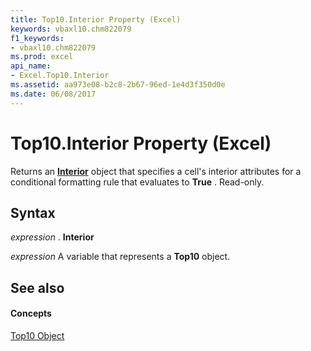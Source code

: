 ```yaml
---
title: Top10.Interior Property (Excel)
keywords: vbaxl10.chm822079
f1_keywords:
- vbaxl10.chm822079
ms.prod: excel
api_name:
- Excel.Top10.Interior
ms.assetid: aa973e08-b2c8-2b67-96ed-1e4d3f350d0e
ms.date: 06/08/2017
---
```



# Top10.Interior Property (Excel)

Returns an **[Interior](interior-object-excel.md)** object that specifies a cell's interior attributes for a conditional formatting rule that evaluates to **True** . Read-only.


## Syntax

 _expression_ . **Interior**

 _expression_ A variable that represents a **Top10** object.


## See also


#### Concepts


[Top10 Object](top10-object-excel.md)

